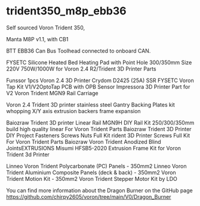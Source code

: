 # trident350_m8p_ebb36
Self sourced Voron Trident 350,

Manta M8P v1.1, with CB1

BTT EBB36 Can Bus Toolhead connected to onboard CAN.

FYSETC Silicone Heated Bed Heating Pad with Point Hole 300/350mm Size 220V 750W/1000W for Voron 2.4 R2/Trident 3D Printer Parts

Funssor 1pcs Voron 2.4 3D Printer Crydom D2425 (25A) SSR FYSETC Voron Tap Kit V1/V2OptoTap PCB with OPB Sensor Impressora 3D Printer Part for V2 Voron Trident MGN9 Rail Carriage

Voron 2.4 Trident 3D printer stainless steel Gantry Backing Plates kit whopping X/Y axis extrusion backers frame expansion

Baiozraw Trident 3D printer Linear Rail MGN9H DIY Rail Kit 250/300/350mm build high quality linear For Voron Trident Parts Baiozraw Trident 3D Printer DIY Project Fasteners Screws Nuts Full Kit rident 3D Printer Screws Full Kit For Voron Trident Parts Baiozraw Voron Trident Anodized Blind JointsEXTRUSIONS Misumi HFSB5-2020 Extrusion Frame Kit for Voron Trident 3d Printer

Linneo Voron Trident Polycarbonate (PC) Panels - 350mm2 Linneo Voron Trident Aluminium Composite Panels (deck & back) - 350mm2 Voron Trident Motion Kit - 350mm2 Voron Trident Stepper Motor Kit by LDO

You can find more information about the Dragon Burner on the GitHub page  https://github.com/chirpy2605/voron/tree/main/V0/Dragon_Burner
